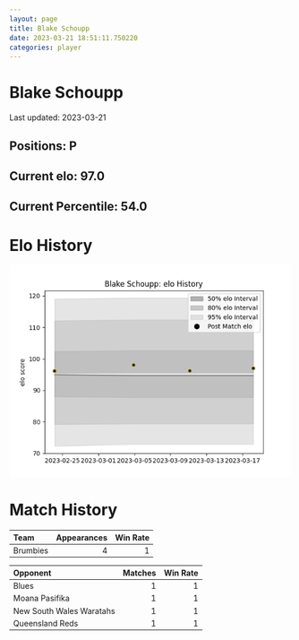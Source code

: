 ```yaml
---  
layout: page  
title: Blake Schoupp  
date: 2023-03-21 18:51:11.750220  
categories: player  
---
```

# Blake Schoupp


Last updated: 2023-03-21
## Positions: P

## Current elo: 97.0

## Current Percentile: 54.0

# Elo History


![elo history](history_BlakeSchoupp.png)
# Match History


| Team     |   Appearances |   Win Rate |
|:---------|--------------:|-----------:|
| Brumbies |             4 |          1 |

| Opponent                 |   Matches |   Win Rate |
|:-------------------------|----------:|-----------:|
| Blues                    |         1 |          1 |
| Moana Pasifika           |         1 |          1 |
| New South Wales Waratahs |         1 |          1 |
| Queensland Reds          |         1 |          1 |